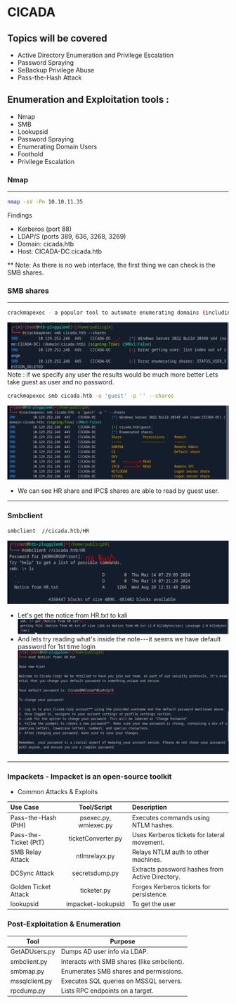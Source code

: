 # CICADA

## Topics will be covered
   - Active Directory Enumeration and Privilege Escalation
   - Password Spraying
   - SeBackup Privilege Abuse
   - Pass-the-Hash Attack

## Enumeration and Exploitation tools :
- Nmap
- SMB
- Lookupsid
- Password Spraying 
- Enumerating Domain Users 
- Foothold
- Privilege Escalation 


### Nmap
--------------------------------------------------------------------------------
```bash
nmap -sV -Pn 10.10.11.35
```
Findings
- Kerberos (port 88)
- LDAP/S (ports 389, 636, 3268, 3269)
- Domain: cicada.htb
- Host: CICADA-DC.cicada.htb

** Note: As there is no web interface, the first thing we can check is the SMB shares.

### SMB shares
-----------------------------------------------------------------------------------------
```bash
crackmapexec - a popular tool to automate enumerating domains (including users, files/ directories, and shares)
```
![alt text](image.png)
Note : if we specify any user the results would be much more better
Lets take guest as user and no password.
```bash
crackmapexec smb cicada.htb -u 'guest' -p '' --shares
```
![alt text](image-1.png)
- We can see HR share and IPC$ shares are able to read by guest user.
--------------------------------------------------------------------------------------------------------------------
### Smbclient
```bash
smbclient  //cicada.htb/HR
```
![alt text](image-2.png)
- Let's get the notice from HR.txt to kali
![alt text](image-3.png)
- And lets try reading what's inside the note---it seems we have default password for 1st time login 
![alt text](image-4.png)

----------------------------------------------------------------------------------------------------------------------
### Impackets - Impacket is an open-source toolkit
- Common Attacks & Exploits

|Use Case      |Tool/Script     |Description|
| :---         |     :---:      | :--- |
|Pass-the-Hash (PtH)|psexec.py, wmiexec.py|Executes commands using NTLM hashes.|
|Pass-the-Ticket (PtT)|ticketConverter.py|Uses Kerberos tickets for lateral movement.|
|SMB Relay Attack|ntlmrelayx.py|Relays NTLM auth to other machines.|
|DCSync Attack|secretsdump.py|Extracts password hashes from Active Directory.|
|Golden Ticket Attack|ticketer.py|Forges Kerberos tickets for persistence.|
|lookupsid|impacket-lookupsid|To get the user|

### Post-Exploitation & Enumeration

| Tool          | Purpose                                   |
|---------------|-------------------------------------------|
| GetADUsers.py | Dumps AD user info via LDAP.             |
|smbclient.py   | Interacts with SMB shares (like smbclient).|
| smbmap.py     | Enumerates SMB shares and permissions.    |  
| mssqlclient.py | Executes SQL queries on MSSQL servers. |
| rpcdump.py     | Lists RPC endpoints on a target.         |



